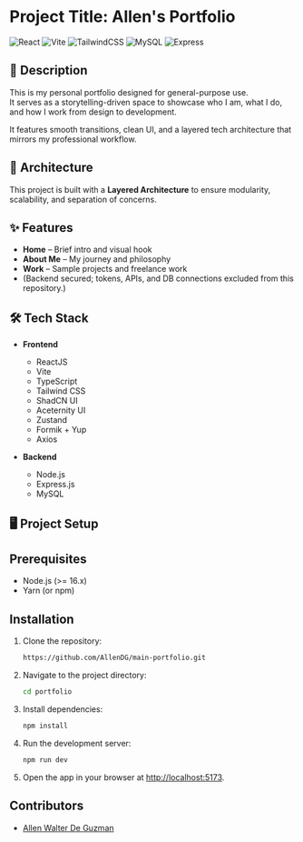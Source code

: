 # Project Title: Allen's Portfolio

![React](https://img.shields.io/badge/React-20232A?style=for-the-badge&logo=react&logoColor=61DAFB)
![Vite](https://img.shields.io/badge/Vite-646CFF?style=for-the-badge&logo=vite&logoColor=FFD62E)
![TailwindCSS](https://img.shields.io/badge/TailwindCSS-06B6D4?style=for-the-badge&logo=tailwindcss&logoColor=white)
![MySQL](https://img.shields.io/badge/MySQL-00758F?style=for-the-badge&logo=mysql&logoColor=white)
![Express](https://img.shields.io/badge/Express.js-000000?style=for-the-badge&logo=express&logoColor=white)

## 📖 Description

This is my personal portfolio designed for general-purpose use.  
It serves as a storytelling-driven space to showcase who I am, what I do, and how I work from design to development.  

It features smooth transitions, clean UI, and a layered tech architecture that mirrors my professional workflow.


## 🧱 Architecture

This project is built with a **Layered Architecture** to ensure modularity, scalability, and separation of concerns.

## ✨ Features

- **Home** – Brief intro and visual hook
- **About Me** – My journey and philosophy
- **Work** – Sample projects and freelance work
- (Backend secured; tokens, APIs, and DB connections excluded from this repository.)

## 🛠 Tech Stack

- **Frontend**
  - ReactJS
  - Vite
  - TypeScript
  - Tailwind CSS
  - ShadCN UI
  - Aceternity UI
  - Zustand
  - Formik + Yup
  - Axios

- **Backend**
  - Node.js
  - Express.js
  - MySQL

## 🖥 Project Setup

## Prerequisites
- Node.js (>= 16.x)
- Yarn (or npm)


## Installation
1. Clone the repository:
   ```bash
   https://github.com/AllenDG/main-portfolio.git
   ```
2. Navigate to the project directory:
   ```bash
   cd portfolio
   ```
3. Install dependencies:
   ```bash
   npm install
   ```
4. Run the development server:
   ```bash
   npm run dev
   ```
5. Open the app in your browser at [http://localhost:5173](http://localhost:5173).

## Contributors
- [Allen Walter De Guzman](https://github.com/AllenDG)
